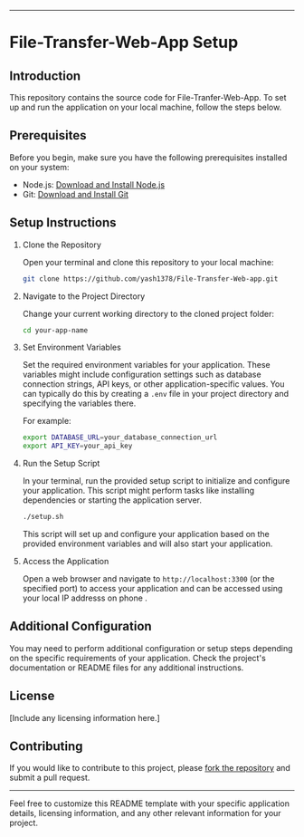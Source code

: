 
---

# File-Transfer-Web-App Setup

## Introduction

This repository contains the source code for File-Tranfer-Web-App. To set up and run the application on your local machine, follow the steps below.

## Prerequisites

Before you begin, make sure you have the following prerequisites installed on your system:

- Node.js: [Download and Install Node.js](https://nodejs.org/)
- Git: [Download and Install Git](https://git-scm.com/)

## Setup Instructions

1. Clone the Repository

   Open your terminal and clone this repository to your local machine:

   ```bash
   git clone https://github.com/yash1378/File-Transfer-Web-app.git
   ```



2. Navigate to the Project Directory

   Change your current working directory to the cloned project folder:

   ```bash
   cd your-app-name
   ```

3. Set Environment Variables

   Set the required environment variables for your application. These variables might include configuration settings such as database connection strings, API keys, or other application-specific values. You can typically do this by creating a `.env` file in your project directory and specifying the variables there.

   For example:

   ```bash
   export DATABASE_URL=your_database_connection_url
   export API_KEY=your_api_key
   ```

4. Run the Setup Script

   In your terminal, run the provided setup script to initialize and configure your application. This script might perform tasks like installing dependencies or starting the application server.

   ```bash
   ./setup.sh
   ```

   This script will set up and configure your application based on the provided environment variables and will also start your application.



5. Access the Application

   Open a web browser and navigate to `http://localhost:3300` (or the specified port) to access your application and can be accessed using your local IP addresss      on phone .

## Additional Configuration

You may need to perform additional configuration or setup steps depending on the specific requirements of your application. Check the project's documentation or README files for any additional instructions.

## License

[Include any licensing information here.]

## Contributing

If you would like to contribute to this project, please [fork the repository](https://github.com/yourusername/your-app-name/fork) and submit a pull request.

---

Feel free to customize this README template with your specific application details, licensing information, and any other relevant information for your project.
